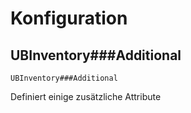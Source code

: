 # Konfiguration

## UBInventory###Additional

`UBInventory###Additional`

Definiert einige zusätzliche Attribute
